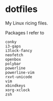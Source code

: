 # dotfiles
My Linux ricing files. 

Packages I refer to
```
conky
i3-gaps
i3lock-fancy
neofetch
openbox
polybar
powerline
powerline-vim
rxvt-unicode
vim
xbindkeys
xorg-xclock
zsh
```
